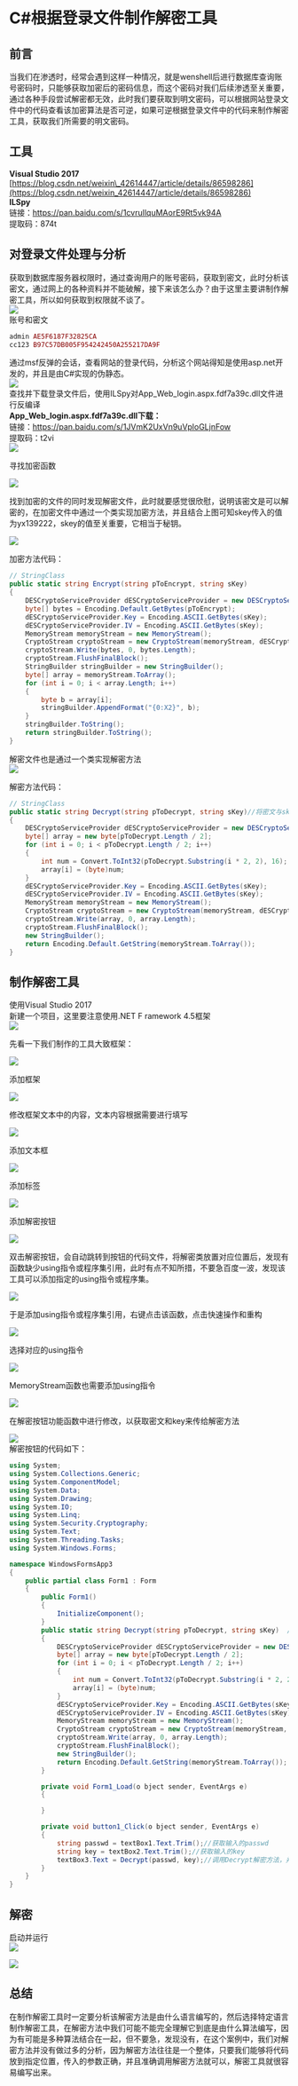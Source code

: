 C#根据登录文件制作解密工具
==============

前言
--

当我们在渗透时，经常会遇到这样一种情况，就是wenshell后进行数据库查询账号密码时，只能够获取加密后的密码信息，而这个密码对我们后续渗透至关重要，通过各种手段尝试解密都无效，此时我们要获取到明文密码，可以根据网站登录文件中的代码查看该加密算法是否可逆，如果可逆根据登录文件中的代码来制作解密工具，获取我们所需要的明文密码。

工具
--

**Visual Studio 2017**  
[https://blog.csdn.net/weixin\_42614447/article/details/86598286](https://blog.csdn.net/weixin_42614447/article/details/86598286)  
**ILSpy**  
链接：<https://pan.baidu.com/s/1cvruIlquMAorE9Rt5vk94A>  
提取码：874t

对登录文件处理与分析
----------

获取到数据库服务器权限时，通过查询用户的账号密码，获取到密文，此时分析该密文，通过网上的各种资料并不能破解，接下来该怎么办？由于这里主要讲制作解密工具，所以如何获取到权限就不谈了。  
[![](https://shs3.b.qianxin.com/attack_forum/2021/07/attach-84ad36f191605b9efb72c0d2a449951132c352a7.png)](https://shs3.b.qianxin.com/attack_forum/2021/07/attach-84ad36f191605b9efb72c0d2a449951132c352a7.png)  
账号和密文

```php
admin AE5F6187F32825CA
cc123 B97C57DB005F954242450A255217DA9F
```

通过msf反弹的会话，查看网站的登录代码，分析这个网站得知是使用asp.net开发的，并且是由C#实现的伪静态。  
[![](https://shs3.b.qianxin.com/attack_forum/2021/07/attach-5a12fbc953980183ed6cf57dcb95dd860a623437.png)](https://shs3.b.qianxin.com/attack_forum/2021/07/attach-5a12fbc953980183ed6cf57dcb95dd860a623437.png)  
查找并下载登录文件后，使用ILSpy对App\_Web\_login.aspx.fdf7a39c.dll文件进行反编译  
**App\_Web\_login.aspx.fdf7a39c.dll下载：**  
链接：<https://pan.baidu.com/s/1JVmK2UxVn9uVploGLjnFow>  
提取码：t2vi  
[![](https://shs3.b.qianxin.com/attack_forum/2021/07/attach-be254e24c394d2dd613cd3f96f2f83eb3dfd783a.png)](https://shs3.b.qianxin.com/attack_forum/2021/07/attach-be254e24c394d2dd613cd3f96f2f83eb3dfd783a.png)

寻找加密函数

[![](https://shs3.b.qianxin.com/attack_forum/2021/07/attach-b744e7d47c9a0b731e53d82e7820cca6ddf3e029.png)](https://shs3.b.qianxin.com/attack_forum/2021/07/attach-b744e7d47c9a0b731e53d82e7820cca6ddf3e029.png)

找到加密的文件的同时发现解密文件，此时就要感觉很欣慰，说明该密文是可以解密的，在加密文件中通过一个类实现加密方法，并且结合上图可知skey传入的值为yx139222，skey的值至关重要，它相当于秘钥。

[![](https://shs3.b.qianxin.com/attack_forum/2021/07/attach-13d4b1d4d9d25160e3e64e9300046a945518358d.png)](https://shs3.b.qianxin.com/attack_forum/2021/07/attach-13d4b1d4d9d25160e3e64e9300046a945518358d.png)

加密方法代码：

```csharp
// StringClass
public static string Encrypt(string pToEncrypt, string sKey)
{
    DESCryptoServiceProvider dESCryptoServiceProvider = new DESCryptoServiceProvider();
    byte[] bytes = Encoding.Default.GetBytes(pToEncrypt);
    dESCryptoServiceProvider.Key = Encoding.ASCII.GetBytes(sKey);
    dESCryptoServiceProvider.IV = Encoding.ASCII.GetBytes(sKey);
    MemoryStream memoryStream = new MemoryStream();
    CryptoStream cryptoStream = new CryptoStream(memoryStream, dESCryptoServiceProvider.CreateEncryptor(), CryptoStreamMode.Write);
    cryptoStream.Write(bytes, 0, bytes.Length);
    cryptoStream.FlushFinalBlock();
    StringBuilder stringBuilder = new StringBuilder();
    byte[] array = memoryStream.ToArray();
    for (int i = 0; i < array.Length; i++)
    {
        byte b = array[i];
        stringBuilder.AppendFormat("{0:X2}", b);
    }
    stringBuilder.ToString();
    return stringBuilder.ToString();
}

```

解密文件也是通过一个类实现解密方法  
[![](https://shs3.b.qianxin.com/attack_forum/2021/07/attach-d0d4a5c2cefe266e085ae5f396197993ee9c6cd0.png)](https://shs3.b.qianxin.com/attack_forum/2021/07/attach-d0d4a5c2cefe266e085ae5f396197993ee9c6cd0.png)

解密方法代码：

```csharp
// StringClass
public static string Decrypt(string pToDecrypt, string sKey)//将密文与skey的值进行配合解密
{
    DESCryptoServiceProvider dESCryptoServiceProvider = new DESCryptoServiceProvider();
    byte[] array = new byte[pToDecrypt.Length / 2];
    for (int i = 0; i < pToDecrypt.Length / 2; i++)
    {
        int num = Convert.ToInt32(pToDecrypt.Substring(i * 2, 2), 16);
        array[i] = (byte)num;
    }
    dESCryptoServiceProvider.Key = Encoding.ASCII.GetBytes(sKey);
    dESCryptoServiceProvider.IV = Encoding.ASCII.GetBytes(sKey);
    MemoryStream memoryStream = new MemoryStream();
    CryptoStream cryptoStream = new CryptoStream(memoryStream, dESCryptoServiceProvider.CreateDecryptor(), CryptoStreamMode.Write);
    cryptoStream.Write(array, 0, array.Length);
    cryptoStream.FlushFinalBlock();
    new StringBuilder();
    return Encoding.Default.GetString(memoryStream.ToArray());
}

```

制作解密工具
------

使用Visual Studio 2017  
新建一个项目，这里要注意使用.NET F ramework 4.5框架  
[![](https://shs3.b.qianxin.com/attack_forum/2021/07/attach-0aca3f7d6e5dec2cc7a5fa884317027580c63d86.png)](https://shs3.b.qianxin.com/attack_forum/2021/07/attach-0aca3f7d6e5dec2cc7a5fa884317027580c63d86.png)

先看一下我们制作的工具大致框架：

[![](https://shs3.b.qianxin.com/attack_forum/2021/07/attach-e74282ddc5afdadc90c45c973eb2b9582747a032.png)](https://shs3.b.qianxin.com/attack_forum/2021/07/attach-e74282ddc5afdadc90c45c973eb2b9582747a032.png)

添加框架

[![](https://shs3.b.qianxin.com/attack_forum/2021/07/attach-99bee19bfc54eea2b7217eeed8b2a52dd55e2214.png)](https://shs3.b.qianxin.com/attack_forum/2021/07/attach-99bee19bfc54eea2b7217eeed8b2a52dd55e2214.png)

修改框架文本中的内容，文本内容根据需要进行填写

[![](https://shs3.b.qianxin.com/attack_forum/2021/07/attach-b90eb24e424f14f34b460c33f1247640397cf1a0.png)](https://shs3.b.qianxin.com/attack_forum/2021/07/attach-b90eb24e424f14f34b460c33f1247640397cf1a0.png)

添加文本框

[![](https://shs3.b.qianxin.com/attack_forum/2021/07/attach-583c166142a5edc726088155ff46a9b64b09e7b9.png)](https://shs3.b.qianxin.com/attack_forum/2021/07/attach-583c166142a5edc726088155ff46a9b64b09e7b9.png)

添加标签

[![](https://shs3.b.qianxin.com/attack_forum/2021/07/attach-ec266debd7108d529ecff830cf9c91e094b35887.png)](https://shs3.b.qianxin.com/attack_forum/2021/07/attach-ec266debd7108d529ecff830cf9c91e094b35887.png)

添加解密按钮

[![](https://shs3.b.qianxin.com/attack_forum/2021/07/attach-b2dce347366cf77ac8fa7c90b21c44adf56aec24.png)](https://shs3.b.qianxin.com/attack_forum/2021/07/attach-b2dce347366cf77ac8fa7c90b21c44adf56aec24.png)

双击解密按钮，会自动跳转到按钮的代码文件，将解密类放置对应位置后，发现有函数缺少using指令或程序集引用，此时有点不知所措，不要急百度一波，发现该工具可以添加指定的using指令或程序集。

[![](https://shs3.b.qianxin.com/attack_forum/2021/07/attach-c4063ca68d603a51343b0a6d64494691648ad6d6.png)](https://shs3.b.qianxin.com/attack_forum/2021/07/attach-c4063ca68d603a51343b0a6d64494691648ad6d6.png)

于是添加using指令或程序集引用，右键点击该函数，点击快速操作和重构

[![](https://shs3.b.qianxin.com/attack_forum/2021/07/attach-eca7b1afb3c99e0afe3d95a9e6eec3efa0f75b2a.png)](https://shs3.b.qianxin.com/attack_forum/2021/07/attach-eca7b1afb3c99e0afe3d95a9e6eec3efa0f75b2a.png)

选择对应的using指令

[![](https://shs3.b.qianxin.com/attack_forum/2021/07/attach-d9f7fadda447a693587bee64b564d3a779f07dcd.png)](https://shs3.b.qianxin.com/attack_forum/2021/07/attach-d9f7fadda447a693587bee64b564d3a779f07dcd.png)

MemoryStream函数也需要添加using指令

[![](https://shs3.b.qianxin.com/attack_forum/2021/07/attach-fbfe95d98121e9aea4872d9e0e5deb74cc4eece1.png)](https://shs3.b.qianxin.com/attack_forum/2021/07/attach-fbfe95d98121e9aea4872d9e0e5deb74cc4eece1.png)

在解密按钮功能函数中进行修改，以获取密文和key来传给解密方法

[![](https://shs3.b.qianxin.com/attack_forum/2021/07/attach-741c89f4f6ac5f7ee61c7f736904658d328c29ec.png)](https://shs3.b.qianxin.com/attack_forum/2021/07/attach-741c89f4f6ac5f7ee61c7f736904658d328c29ec.png)  
解密按钮的代码如下：

```csharp
using System;
using System.Collections.Generic;
using System.ComponentModel;
using System.Data;
using System.Drawing;
using System.IO;
using System.Linq;
using System.Security.Cryptography;
using System.Text;
using System.Threading.Tasks;
using System.Windows.Forms;

namespace WindowsFormsApp3
{
    public partial class Form1 : Form
    {
        public Form1()
        {
            InitializeComponent();
        }
        public static string Decrypt(string pToDecrypt, string sKey)  //实现解密方法
        {
            DESCryptoServiceProvider dESCryptoServiceProvider = new DESCryptoServiceProvider();
            byte[] array = new byte[pToDecrypt.Length / 2];
            for (int i = 0; i < pToDecrypt.Length / 2; i++)
            {
                int num = Convert.ToInt32(pToDecrypt.Substring(i * 2, 2), 16);
                array[i] = (byte)num;
            }
            dESCryptoServiceProvider.Key = Encoding.ASCII.GetBytes(sKey);
            dESCryptoServiceProvider.IV = Encoding.ASCII.GetBytes(sKey);
            MemoryStream memoryStream = new MemoryStream();
            CryptoStream cryptoStream = new CryptoStream(memoryStream, dESCryptoServiceProvider.CreateDecryptor(), CryptoStreamMode.Write);
            cryptoStream.Write(array, 0, array.Length);
            cryptoStream.FlushFinalBlock();
            new StringBuilder();
            return Encoding.Default.GetString(memoryStream.ToArray());
        }

        private void Form1_Load(o bject sender, EventArgs e)
        {

        }

        private void button1_Click(o bject sender, EventArgs e)
        {
            string passwd = textBox1.Text.Trim();//获取输入的passwd
            string key = textBox2.Text.Trim();//获取输入的key
            textBox3.Text = Decrypt(passwd, key);//调用Decrypt解密方法，并传入passwd、key参数的值
        }
    }
}

```

解密
--

启动并运行  
[![](https://shs3.b.qianxin.com/attack_forum/2021/07/attach-a4714bd10e037d1f990bfd8eb885aba42f43ccca.png)](https://shs3.b.qianxin.com/attack_forum/2021/07/attach-a4714bd10e037d1f990bfd8eb885aba42f43ccca.png)

[![](https://shs3.b.qianxin.com/attack_forum/2021/07/attach-1810bacc086500ab77c8984a1e0aaf66f2637feb.png)](https://shs3.b.qianxin.com/attack_forum/2021/07/attach-1810bacc086500ab77c8984a1e0aaf66f2637feb.png)

总结
--

在制作解密工具时一定要分析该解密方法是由什么语言编写的，然后选择特定语言制作解密工具，在解密方法中我们可能不能完全理解它到底是由什么算法编写，因为有可能是多种算法结合在一起，但不要急，发现没有，在这个案例中，我们对解密方法并没有做过多的分析，因为解密方法往往是一个整体，只要我们能够将代码放到指定位置，传入的参数正确，并且准确调用解密方法就可以，解密工具就很容易编写出来。